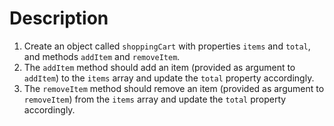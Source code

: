 # Description

1. Create an object called `shoppingCart` with properties `items` and `total`, and methods `addItem` and `removeItem`.
2. The `addItem` method should add an item (provided as argument to `addItem`) to the `items` array and update the `total` property accordingly.
3. The `removeItem` method should remove an item (provided as argument to `removeItem`) from the `items` array and update the `total` property accordingly.
